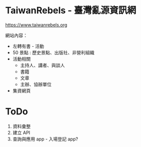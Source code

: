 # TaiwanRebels - 臺灣亂源資訊網

https://www.taiwanrebels.org

網站內容：

-   左轉有書 - 活動
-   50 景點 : 歷史景點、出版社、非營利組織
-   活動相關
    -   主持人、講者、與談人
    -   書籍
    -   文章
    -   主辦、協辦單位
-   集資網頁

# ToDo

1. 資料彙整
2. 建立 API
3. 查詢與應用 app - 入場登記 app?
